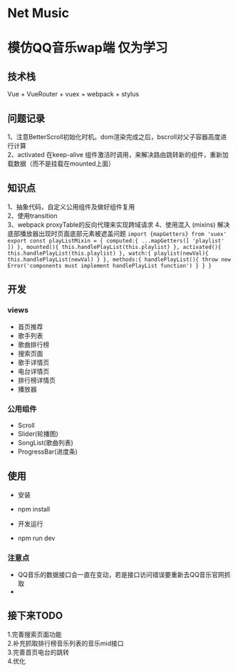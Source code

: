 # Net Music

# 模仿QQ音乐wap端 仅为学习

## 技术栈

Vue + VueRouter + vuex + webpack + stylus 




## 问题记录
  1、注意BetterScroll初始化时机。dom渲染完成之后，bscroll对父子容器高度进行计算  
  2、activated 在keep-alive 组件激活时调用，来解决路由跳转新的组件，重新加载数据（而不是挂载在mounted上面）  
  
  
## 知识点
  1、抽象代码，自定义公用组件及做好组件复用  
  2、使用transition  
  3、webpack proxyTable的反向代理来实现跨域请求
	4、使用混入 (mixins) 解决底部播放器出现时页面底部元素被遮盖问题
		```
		import {mapGetters} from 'vuex'
		export const playListMixin = {
			computed:{
				...mapGetters([
					'playlist'
				])
			},
			mounted(){
				this.handlePlayList(this.playlist)
			},
			activated(){
				this.handlePlayList(this.playlist)
			},
			watch:{
				playlist(newVal){
					this.handlePlayList(newVal)
				}
			},
			methods:{
				handlePlayList(){
					throw new Error('components must implement handlePlayList function')
				}
			}
		}
		```

## 开发
### views
- 首页推荐
- 歌手列表
- 歌曲排行榜
- 搜索页面
- 歌手详情页
- 电台详情页
- 排行榜详情页
- 播放器
### 公用组件
- Scroll
- Slider(轮播图)
- SongList(歌曲列表)
- ProgressBar(进度条)

###

## 使用
* 安装
+ npm install

* 开发运行
+ npm run dev

### 注意点
* QQ音乐的数据接口会一直在变动，若是接口访问错误要重新去QQ音乐官网抓取
* 

## 接下来TODO  

   1.完善搜索页面功能    
   2.补充抓取排行榜音乐列表的音乐mid接口  
   3.完善首页电台的跳转  
   4.优化

